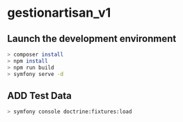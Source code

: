 # gestionartisan_v1

## Launch the development environment
```bash
> composer install
> npm install
> npm run build
> symfony serve -d
```

## ADD Test Data
```bash
> symfony console doctrine:fixtures:load
```
